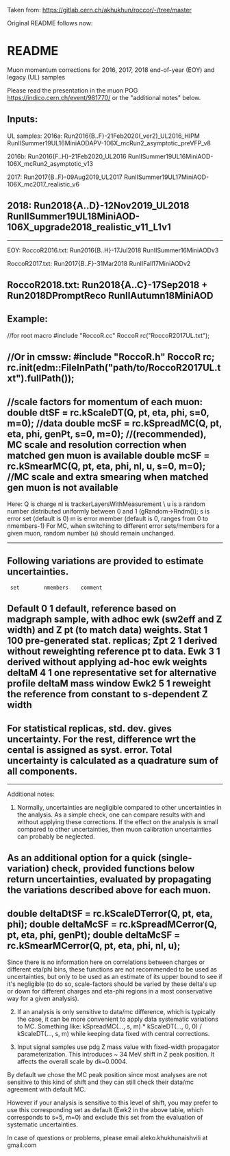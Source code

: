Taken from: https://gitlab.cern.ch/akhukhun/roccor/-/tree/master

Original README follows now:

# README



Muon momentum corrections for 2016, 2017, 2018 end-of-year (EOY) and legacy (UL) samples

Please read the presentation in the muon POG 
https://indico.cern.ch/event/981770/
or the "additional notes" below.

Inputs:
-----------------------------------
UL samples:
2016a:
Run2016{B..F}-21Feb2020(_ver2)_UL2016_HIPM
RunIISummer19UL16MiniAODAPV-106X_mcRun2_asymptotic_preVFP_v8

2016b:
Run2016{F..H}-21Feb2020_UL2016
RunIISummer19UL16MiniAOD-106X_mcRun2_asymptotic_v13

2017:
Run2017{B..F}-09Aug2019_UL2017
RunIISummer19UL17MiniAOD-106X_mc2017_realistic_v6

2018:
Run2018{A..D}-12Nov2019_UL2018
RunIISummer19UL18MiniAOD-106X_upgrade2018_realistic_v11_L1v1
-----------------------------------
-----------------------------------

EOY:
RoccoR2016.txt:
Run2016{B..H}-17Jul2018
RunIISummer16MiniAODv3 

RoccoR2017.txt:
Run2017{B..F}-31Mar2018
RunIIFall17MiniAODv2

RoccoR2018.txt:
Run2018{A..C}-17Sep2018 + Run2018DPromptReco
RunIIAutumn18MiniAOD
-----------------------------------




Example: 
-------------------------------------------------------------------------------------
//for root macro
#include "RoccoR.cc"
RoccoR  rc("RoccoR2017UL.txt"); 

//Or in cmssw:
#include "RoccoR.h"
RoccoR rc; 
rc.init(edm::FileInPath("path/to/RoccoR2017UL.txt").fullPath()); 
------
//scale factors for momentum of each muon:
double dtSF = rc.kScaleDT(Q, pt, eta, phi, s=0, m=0); //data
double mcSF = rc.kSpreadMC(Q, pt, eta, phi, genPt, s=0, m=0); //(recommended), MC scale and resolution correction when matched gen muon is available
double mcSF = rc.kSmearMC(Q, pt, eta, phi, nl, u, s=0, m=0); //MC scale and extra smearing when matched gen muon is not available
-------------------------------------------------------------------------------------
Here: 
Q is charge
nl is trackerLayersWithMeasurement \\
u is a random number distributed uniformly between 0 and 1 (gRandom->Rndm());
s is error set (default is 0)
m is error member (default is 0, ranges from 0 to nmembers-1)
For MC, when switching to different error sets/members for a given muon, random number (u) should remain unchanged. 

-------------------------------------------------------------------------------------
Following variations are provided to estimate uncertainties. 
-------------------------------------------------------------------------------------
	 set        nmembers	comment
Default  0	    1		default, reference based on madgraph sample, with adhoc ewk (sw2eff and Z width) and Z pt (to match data) weights. 
Stat     1          100         pre-generated stat. replicas; 
Zpt      2          1           derived without reweighting reference pt to data. 
Ewk      3          1           derived without applying ad-hoc ewk weights 
deltaM   4          1           one representative set for alternative profile deltaM mass window 
Ewk2     5          1           reweight the reference from constant to s-dependent Z width 
-------------------------------------------------------------------------------------
For statistical replicas, std. dev. gives uncertainty.
For the rest, difference wrt the cental is assigned as syst. error.
Total uncertainty is calculated as a quadrature sum of all components. 
-------------------------------------------------------------------------------------
-------------------------------------------------------------------------------------


Additional notes:

1) Normally, uncertainties are negligible compared to other uncertainties in the analysis. 
As a simple check, one can compare results with and without applying these corrections. 
If the effect on the analysis is small compared to other uncertainties, then muon calibration 
uncertainties can probably be neglected. 

As an additional option for a quick (single-variation) check, provided functions below return uncertainties, 
evaluated by propagating the variations described above for each muon.
----
double deltaDtSF = rc.kScaleDTerror(Q, pt, eta, phi);
double deltaMcSF = rc.kSpreadMCerror(Q, pt, eta, phi, genPt);
double deltaMcSF = rc.kSmearMCerror(Q, pt, eta, phi, nl, u);
----
Since there is no information here on correlations between charges or different eta/phi bins, these functions 
are not recommended to be used as uncertainties, but only to be used as an estimate of its upper bound to see if it's negligible 
(to do so, scale-factors should be varied by these delta's up or down for different charges and eta-phi regions in 
a most conservative way for a given analysis). 


2) If an analysis is only sensitive to data/mc difference, which is typically the case, it can be more convenient
to apply data systematic variations to MC. Something like:
   kSpreadMC(..., s, m) * kScaleDT(..., 0, 0) / kScaleDT(..., s, m)
while keeping data fixed with central corrections. 


3) Input signal samples use pdg Z mass value with fixed-width propagator parameterization. 
This introduces ~ 34 MeV shift in Z peak position. 
It affects the overall scale by dk~0.0004.

By default we chose the MC peak position since most analyses are not sensitive to this kind of shift
and they can still check their data/mc agreement with default MC. 

However if your analysis is sensitive to this level of shift, 
you may prefer to use this corresponding set as default (Ewk2 in the above table, which corresponds to s=5, m=0)
and exclude this set from the evaluation of systematic uncertainties. 

In case of questions or problems, please email aleko.khukhunaishvili at gmail.com 
